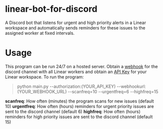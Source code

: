 # linear-bot-for-discord

A Discord bot that listens for urgent and high priority alerts in a Linear workspace and automatically sends reminders for these issues to the assigned worker at fixed intervals. 

# Usage

This program can be run 24/7 on a hosted server. Obtain a [webhook](https://support.discord.com/hc/en-us/articles/228383668-Intro-to-Webhooks) for the discord channel with all Linear workers and obtain an [API Key](https://developers.linear.app/docs/graphql/working-with-the-graphql-api) for your Linear workspace. To run the program:

> python main.py --authorization:(YOUR_API_KEY) --webhookurl:(YOUR_WEBHOOK_URL) --scanfreq=10 --urgentfreq=6 --highfreq=15

**scanfreq**: How often (minutes) the program scans for new issues (default 10)
**urgentfreq**: How often (hours) reminders for urgent priority issues are sent to the discord channel (default 6)
**highfreq**: How often (hours) reminders for high priority issues are sent to the discord channel (default 15)
